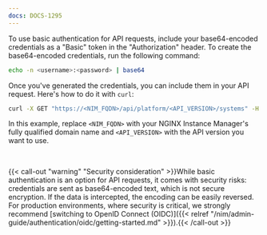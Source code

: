 ```yaml
---
docs: DOCS-1295
---
```


To use basic authentication for API requests, include your base64-encoded credentials as a "Basic" token in the "Authorization" header. To create the base64-encoded credentials, run the following command:

```bash
echo -n <username>:<password> | base64
```

Once you've generated the credentials, you can include them in your API request. Here's how to do it with `curl`:

```bash
curl -X GET "https://<NIM_FQDN>/api/platform/<API_VERSION>/systems" -H "Authorization: Basic <base64_encoded_credentials>"
```

In this example, replace `<NIM_FQDN>` with your NGINX Instance Manager's fully qualified domain name and `<API_VERSION>` with the API version you want to use.

<br>

{{< call-out "warning" "Security consideration" >}}While basic authentication is an option for API requests, it comes with security risks: credentials are sent as base64-encoded text, which is not secure encryption. If the data is intercepted, the encoding can be easily reversed. For production environments, where security is critical, we strongly recommend [switching to OpenID Connect (OIDC)]({{< relref "/nim/admin-guide/authentication/oidc/getting-started.md" >}}).{{< /call-out >}}
